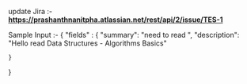 update Jira :- **https://prashanthnanitpha.atlassian.net/rest/api/2/issue/TES-1**

Sample Input :- {
    "fields" : {
        "summary": "need to read ",
        "description": "Hello read Data Structures - Algorithms Basics"
       
    }
}
